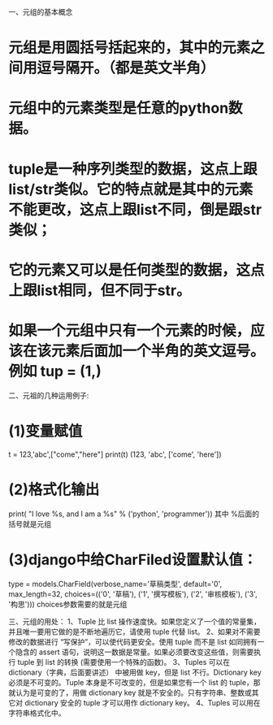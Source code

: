 一、元组的基本概念
# 元组是用圆括号括起来的，其中的元素之间用逗号隔开。（都是英文半角）
# 元组中的元素类型是任意的python数据。
# tuple是一种序列类型的数据，这点上跟list/str类似。它的特点就是其中的元素不能更改，这点上跟list不同，倒是跟str类似；
# 它的元素又可以是任何类型的数据，这点上跟list相同，但不同于str。
# 如果一个元组中只有一个元素的时候，应该在该元素后面加一个半角的英文逗号。例如 tup = (1,)

二、元祖的几种运用例子:
# (1)变量赋值
t = 123,'abc',["come","here"]
print(t)
(123, 'abc', ['come', 'here'])
# (2)格式化输出
print( "I love %s, and I am a %s" % ('python', 'programmer'))
其中 %后面的括号就是元组
# (3)django中给CharFiled设置默认值：
type = models.CharField(verbose_name='草稿类型', default='0', max_length=32,
                        choices=(('0', '草稿'), ('1', '撰写模板'), ('2', '审核模板'), ('3', '构思')))
choices参数需要的就是元组

三、元组的用处：
1、Tuple 比 list 操作速度快。如果您定义了一个值的常量集，并且唯一要用它做的是不断地遍历它，请使用 tuple 代替 list。
2、如果对不需要修改的数据进行 “写保护”，可以使代码更安全。使用 tuple 而不是 list 如同拥有一个隐含的 assert 语句，说明这一数据是常量。如果必须要改变这些值，则需要执行 tuple 到 list 的转换 (需要使用一个特殊的函数)。
3、Tuples 可以在 dictionary（字典，后面要讲述） 中被用做 key，但是 list 不行。Dictionary key 必须是不可变的。Tuple 本身是不可改变的，但是如果您有一个 list 的 tuple，那就认为是可变的了，用做 dictionary key 就是不安全的。只有字符串、整数或其它对 dictionary 安全的 tuple 才可以用作 dictionary key。
4、Tuples 可以用在字符串格式化中。